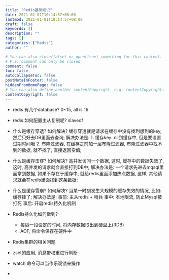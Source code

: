 ```yaml
---
title: "Redis基础知识"
date: 2021-01-01T10:14:57+08:00
lastmod: 2021-01-01T10:14:57+08:00
draft: false
keywords: []
description: ""
tags: []
categories: ["Redis"]
author: ""

# You can also close(false) or open(true) something for this content.
# P.S. comment can only be closed
comment: false
toc: false
autoCollapseToc: false
postMetaInFooter: false
hiddenFromHomePage: false
# You can also define another contentCopyright. e.g. contentCopyright: "This is another copyright."
contentCopyright: false
---
```

<!--more-->
- redis 有几个database?
  0~15, all is 16

- redis 如何配置主从复制呢?
  slaveof

- 什么是缓存穿透? 如何解决?
  缓存穿透就是请求在缓存中没有找到想到的key, 然后只好去DB里面去查询;
  解决办法是: 1. 缓存key: nil到缓存中, 但是要设置过期时间哦 2. 布隆过滤器, 在缓存之前加一层布隆过滤器, 布隆过滤器中找不到的数据, 就不找了, 直接返回空值;

- 什么是缓存击穿? 如何解决?
  高并发访问一个数据, 这时, 缓存中的数据失效了, 这时, 高并发的请求就会直接打到DB中;
  解决办法是: 一个请求先进去mqsql里面拿到数据, 如果不存在于缓存中, 就给redis里面添加热点数据, 这样, 其他请求就会在redis里面找到这条数据;

- 什么是缓存雪崩? 如何解决?
  当某一时刻发生大规模的缓存失效的情况, 比如: 缓存挂了;
  解决办法是: 事前: 主从redis + 哨兵
  事中: 本地限流, 防止Mysql被打死
  事后: 开启redis持久化机制

- Redis持久化如何做到?
  - 每隔一段设定的时间, 将内存数据取出到硬盘上(RDB)
  - AOF, 将命令保存在硬件中

- Redis集群的相关问题

- zset的应用, 消息带权重进行判断

- watch 命令可以当作乐观锁来操作

- 